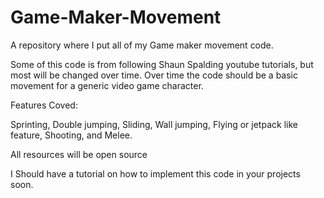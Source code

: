# Game-Maker-Movement
A repository where I put all of my Game maker movement code.

Some of this code is from following Shaun Spalding youtube tutorials, but most will be changed over time.
Over time the code should be a basic movement for a generic video game character.

Features Coved:

Sprinting, Double jumping, Sliding, Wall jumping, Flying or jetpack like feature, Shooting, and Melee.

All resources will be open source 

I Should have a tutorial on how to implement this code in your projects soon.
